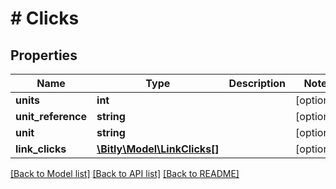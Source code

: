 # # Clicks

## Properties

Name | Type | Description | Notes
------------ | ------------- | ------------- | -------------
**units** | **int** |  | [optional]
**unit_reference** | **string** |  | [optional]
**unit** | **string** |  | [optional]
**link_clicks** | [**\Bitly\Model\LinkClicks[]**](LinkClicks.md) |  | [optional]

[[Back to Model list]](../../README.md#models) [[Back to API list]](../../README.md#endpoints) [[Back to README]](../../README.md)
